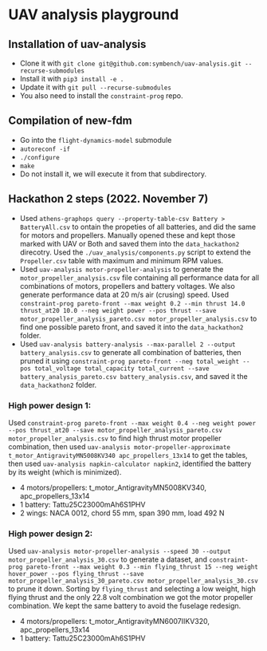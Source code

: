 # UAV analysis playground

## Installation of uav-analysis
* Clone it with `git clone git@github.com:symbench/uav-analysis.git --recurse-submodules`
* Install it with `pip3 install -e .`
* Update it with `git pull --recurse-submodules`
* You also need to install the `constraint-prog` repo.

## Compilation of new-fdm
* Go into the `flight-dynamics-model` submodule
* `autoreconf -if`
* `./configure`
* `make`
* Do not install it, we will execute it from that subdirectory.

## Hackathon 2 steps (2022. November 7)
* Used `athens-graphops query --property-table-csv Battery > BatteryAll.csv` to ontain the
  propeties of all batteries, and did the same for motors and propellers. Manually opened these
  and kept those marked with UAV or Both and saved them into the `data_hackathon2` direcotry.
  Used the `./uav_analysis/components.py` script to extend the `Propeller.csv` table with
  maximum and minimum RPM values.
* Used `uav-analysis motor-propeller-analysis` to generate the `motor_propeller_analysis.csv` file
  containing all performance data for all combinations of motors, propellers and battery voltages.
  We also generate performance data at 20 m/s air (crusing) speed. Used
  `constraint-prog pareto-front --max weight 0.2 --min thrust 14.0 thrust_at20 10.0 --neg weight power --pos thrust --save motor_propeller_analysis_pareto.csv motor_propeller_analysis.csv` 
  to find one possible pareto front, and saved it into the `data_hackathon2` folder.
* Used `uav-analysis battery-analysis --max-parallel 2 --output battery_analysis.csv` to generate
  all combination of batteries, then pruned it using
  `constraint-prog pareto-front --neg total_weight --pos total_voltage total_capacity total_current --save battery_analysis_pareto.csv battery_analysis.csv`, and saved it the
  `data_hackathon2` folder.

### High power design 1:

Used `constraint-prog pareto-front --max weight 0.4 --neg weight power --pos thrust_at20 --save motor_propeller_analysis_pareto.csv motor_propeller_analysis.csv` to find high thrust motor propeller combination, then used `uav-analysis motor-propeller-approximate t_motor_AntigravityMN5008KV340 apc_propellers_13x14` to get the tables, then used `uav-analysis napkin-calculator napkin2`, identified the battery by its weight (which is minimized). 

* 4 motors/propellers: t_motor_AntigravityMN5008KV340, apc_propellers_13x14
* 1 battery: Tattu25C23000mAh6S1PHV
* 2 wings: NACA 0012, chord 55 mm, span 390 mm, load 492 N

### High power design 2:

Used `uav-analysis motor-propeller-analysis --speed 30 --output motor_propeller_analysis_30.csv` to generate a dataset, 
and `constraint-prog pareto-front --max weight 0.3 --min flying_thrust 15 --neg weight hover_power --pos flying_thrust --save motor_propeller_analysis_30_pareto.csv motor_propeller_analysis_30.csv` to prune it down. 
Sorting by `flying_thrust` and selecting a low weight, high flying thrust and the only 22.8 volt combination we got the motor propeller combination.
We kept the same battery to avoid the fuselage redesign.

* 4 motors/propellers: t_motor_AntigravityMN6007IIKV320, apc_propellers_13x14
* 1 battery: Tattu25C23000mAh6S1PHV
